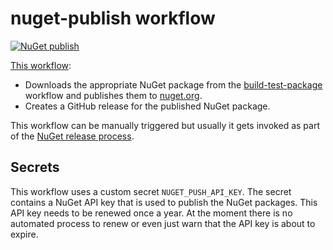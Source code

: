 # nuget-publish workflow

[![NuGet publish](https://github.com/edumserrano/dotnet-sdk-extensions/actions/workflows/nuget-publish.yml/badge.svg)](https://github.com/edumserrano/dotnet-sdk-extensions/actions/workflows/nuget-publish.yml)

[This workflow](/.github/workflows/nuget-publish.yml):

- Downloads the  appropriate NuGet package from the [build-test-package](/docs/dev-notes/workflows/build-test-package-workflow.md) workflow and publishes them to [nuget.org](https://www.nuget.org/).
- Creates a GitHub release for the published NuGet package.

This workflow can be manually triggered but usually it gets invoked as part of the [NuGet release process](TODO).

## Secrets

This workflow uses a custom secret `NUGET_PUSH_API_KEY`. The secret contains a NuGet API key that is used to publish the NuGet packages. This API key needs to be renewed once a year. At the moment there is no automated process to renew or even just warn that the API key is about to expire.
